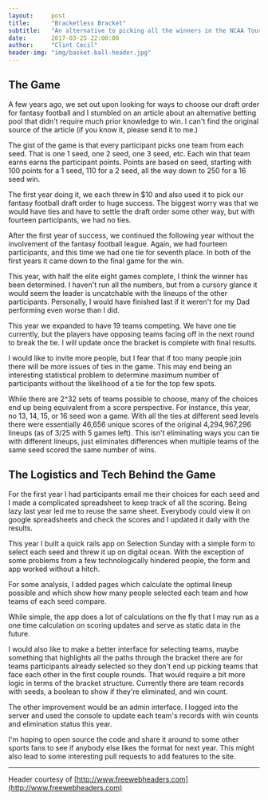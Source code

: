 ```yaml
---
layout:     post
title:      "Bracketless Bracket"
subtitle:   "An alternative to picking all the winners in the NCAA Tournament"
date:       2017-03-25 22:00:00
author:     "Clint Cecil"
header-img: "img/basket-ball-header.jpg"
---
```


## The Game
A few years ago, we set out upon looking for ways to choose our draft order for fantasy football and I stumbled on an article about an alternative betting pool that didn't require much prior knowledge to win. I can't find the original source of the article (if you know it, please send it to me.)

The gist of the game is that every participant picks one team from each seed. That is one 1 seed, one 2 seed, one 3 seed, etc. Each win that team earns earns the participant points. Points are based on seed, starting with 100 points for a 1 seed, 110 for a 2 seed, all the way down to 250 for a 16 seed win.

The first year doing it, we each threw in $10 and also used it to pick our fantasy football draft order to huge success. The biggest worry was that we would have ties and have to settle the draft order some other way, but with fourteen participants, we had no ties.

After the first year of success, we continued the following year without the involvement of the fantasy football league. Again, we had fourteen participants, and this time we had one tie for seventh place. In both of the first years it came down to the final game for the win.

This year, with half the elite eight games complete, I think the winner has been determined. I haven't run all the numbers, but from a cursory glance it would seem the leader is uncatchable with the lineups of the other participants. Personally, I would have finished last if it weren't for my Dad performing even worse than I did.

This year we expanded to have 19 teams competing. We have one tie currently, but the players have opposing teams facing off in the next round to break the tie. I will update once the bracket is complete with final results.

I would like to invite more people, but I fear that if too many people join there will be more issues of ties in the game. This may end being an interesting statistical problem to determine maximum number of participants without the likelihood of a tie for the top few spots.

While there are 2^32 sets of teams possible to choose, many of the choices end up being equivalent from a score perspective. For instance, this year, no 13, 14, 15, or 16 seed won a game. With all the ties at different seed levels there were essentially 46,656 unique scores of the original 4,294,967,296 lineups (as of 3/25 with 5 games left). This isn't eliminating ways you can tie with different lineups, just eliminates differences when multiple teams of the same seed scored the same number of wins.

## The Logistics and Tech Behind the Game

For the first year I had participants email me their choices for each seed and I made a complicated spreadsheet to keep track of all the scoring. Being lazy last year led me to reuse the same sheet. Everybody could view it on google spreadsheets and check the scores and I updated it daily with the results.

This year I built a quick rails app on Selection Sunday with a simple form to select each seed and threw it up on digital ocean. With the exception of some problems from a few technologically hindered people, the form and app worked without a hitch.

For some analysis, I added pages which calculate the optimal lineup possible and which show how many people selected each team and how teams of each seed compare.

While simple, the app does a lot of calculations on the fly that I may run as a one time calculation on scoring updates and serve as static data in the future.

I would also like to make a better interface for selecting teams, maybe something that highlights all the paths through the bracket there are for teams participants already selected so they don't end up picking teams that face each other in the first couple rounds. That would require a bit more logic in terms of the bracket structure. Currently there are team records with seeds, a boolean to show if they're eliminated, and win count.

The other improvement would be an admin interface. I logged into the server and used the console to update each team's records with win counts and elimination status this year.

I'm hoping to open source the code and share it around to some other sports fans to see if anybody else likes the format for next year. This might also lead to some interesting pull requests to add features to the site.


***
Header courtesy of [http://www.freewebheaders.com](http://www.freewebheaders.com)
